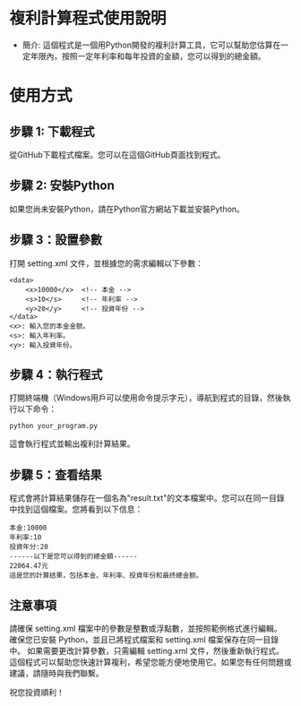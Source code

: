 
# 複利計算程式使用說明
* 簡介:
這個程式是一個用Python開發的複利計算工具，它可以幫助您估算在一定年限內，按照一定年利率和每年投資的金額，您可以得到的總金額。
# 使用方式
## 步驟 1: 下載程式
從GitHub下載程式檔案。您可以在這個GitHub頁面找到程式。
## 步驟 2: 安裝Python
如果您尚未安裝Python，請在Python官方網站下載並安裝Python。
## 步驟 3：設置參數
打開 setting.xml 文件，並根據您的需求編輯以下參數：
```
<data>
    <x>10000</x>  <!-- 本金 -->
    <s>10</s>     <!-- 年利率 -->
    <y>20</y>     <!-- 投資年份 -->
</data>
<x>: 輸入您的本金金额。
<s>: 輸入年利率。
<y>: 輸入投資年份。
```


## 步驟 4：執行程式
打開終端機（Windows用戶可以使用命令提示字元），導航到程式的目錄，然後執行以下命令：
```
python your_program.py
```
這會執行程式並輸出複利計算結果。
## 步驟 5：查看结果
程式會將計算結果儲存在一個名為"result.txt"的文本檔案中。您可以在同一目錄中找到這個檔案。您將看到以下信息：
```
本金:10000
年利率:10
投資年分:20
------以下是您可以得到的總金額------
22064.47元
這是您的計算结果，包括本金、年利率、投資年份和最终總金额。
```
## **注意事項**
請確保 setting.xml 檔案中的參數是整數或浮點數，並按照範例格式進行編輯。
確保您已安裝 Python，並且已將程式檔案和 setting.xml 檔案保存在同一目錄中。
如果需要更改計算參數，只需編輯 setting.xml 文件，然後重新執行程式。
這個程式可以幫助您快速計算複利，希望您能方便地使用它。如果您有任何問題或建議，請隨時與我們聯繫。

祝您投資順利！

